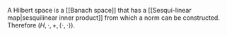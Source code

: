 A Hilbert space is a [[Banach space]] that has a [[Sesqui-linear map|sesquilinear inner product]] from which a norm can be constructed. Therefore $(\mathit{H},\cdot,+,\langle\cdot,\cdot\rangle)$.